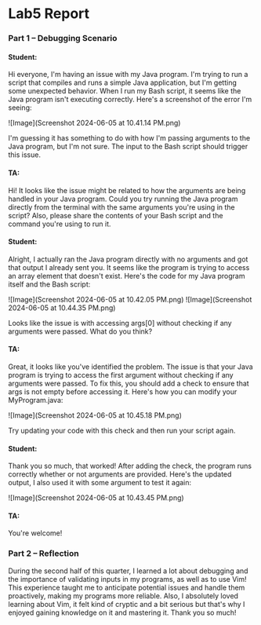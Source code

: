 # Lab5 Report



### Part 1 – Debugging Scenario


#### Student:
Hi everyone, I'm having an issue with my Java program. I'm trying to run a script that compiles and runs a simple Java application, but I'm getting some unexpected behavior. When I run my Bash script, it seems like the Java program isn't executing correctly. Here's a screenshot of the error I'm seeing:

![Image](Screenshot 2024-06-05 at 10.41.14 PM.png)

I'm guessing it has something to do with how I'm passing arguments to the Java program, but I'm not sure. The input to the Bash script should trigger this issue.



#### TA:
Hi! It looks like the issue might be related to how the arguments are being handled in your Java program. Could you try running the Java program directly from the terminal with the same arguments you're using in the script? Also, please share the contents of your Bash script and the command you're using to run it.




#### Student:
Alright, I actually ran the Java program directly with no arguments and got that output I already sent you. It seems like the program is trying to access an array element that doesn't exist. Here's the code for my Java program itself and the Bash script:

![Image](Screenshot 2024-06-05 at 10.42.05 PM.png)
![Image](Screenshot 2024-06-05 at 10.44.35 PM.png)

Looks like the issue is with accessing args[0] without checking if any arguments were passed. What do you think?



#### TA:
Great, it looks like you've identified the problem. The issue is that your Java program is trying to access the first argument without checking if any arguments were passed. To fix this, you should add a check to ensure that args is not empty before accessing it. Here's how you can modify your MyProgram.java:

![Image](Screenshot 2024-06-05 at 10.45.18 PM.png)

Try updating your code with this check and then run your script again.




#### Student:
Thank you so much, that worked! After adding the check, the program runs correctly whether or not arguments are provided. Here's the updated output, I also used it with some argument to test it again:

![Image](Screenshot 2024-06-05 at 10.43.45 PM.png)




#### TA:
You're welcome!


### Part 2 – Reflection

During the second half of this quarter, I learned a lot about debugging and the importance of validating inputs in my programs, as well as to use Vim! This experience taught me to anticipate potential issues and handle them proactively, making my programs more reliable. Also, I absolutely loved learning about Vim, it felt kind of cryptic and a bit serious  but that's why I enjoyed gaining knowledge on it and mastering it. Thank you so much!
